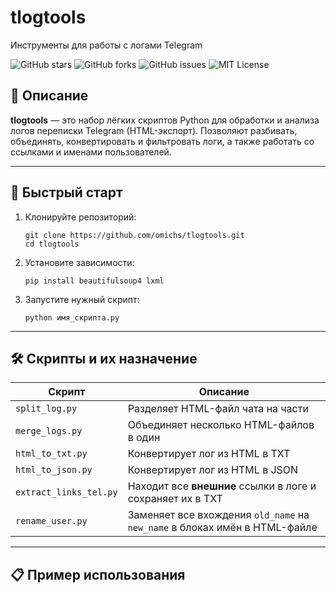 # tlogtools

Инструменты для работы с логами Telegram

![GitHub stars](https://img.shields.io/github/stars/omichs/tlogtools.svg)
![GitHub forks](https://img.shields.io/github/forks/omichs/tlogtools.svg)
![GitHub issues](https://img.shields.io/github/issues/omichs/tlogtools.svg)
![MIT License](https://img.shields.io/badge/license-MIT-green.svg)

## 📖 Описание

**tlogtools** — это набор лёгких скриптов Python для обработки и анализа логов переписки Telegram (HTML-экспорт). Позволяют разбивать, объединять, конвертировать и фильтровать логи, а также работать со ссылками и именами пользователей.

---

## 🚀 Быстрый старт

1. Клонируйте репозиторий:
    ```
    git clone https://github.com/omichs/tlogtools.git
    cd tlogtools
    ```
2. Установите зависимости:
    ```
    pip install beautifulsoup4 lxml
    ```
3. Запустите нужный скрипт:
    ```
    python имя_скрипта.py
    ```

---

## 🛠️ Скрипты и их назначение

| Скрипт                | Описание                                                                           |
|-----------------------|------------------------------------------------------------------------------------|
| `split_log.py`        | Разделяет HTML-файл чата на части                                                  |
| `merge_logs.py`       | Объединяет несколько HTML-файлов в один                                            |
| `html_to_txt.py`      | Конвертирует лог из HTML в TXT                                                     |
| `html_to_json.py`     | Конвертирует лог из HTML в JSON                                                    |
| `extract_links_tel.py`| Находит все **внешние** ссылки в логе и сохраняет их в TXT                         |
| `rename_user.py`      | Заменяет все вхождения `old_name` на `new_name` в блоках имён в HTML-файле         |

---

## 📋 Пример использования

